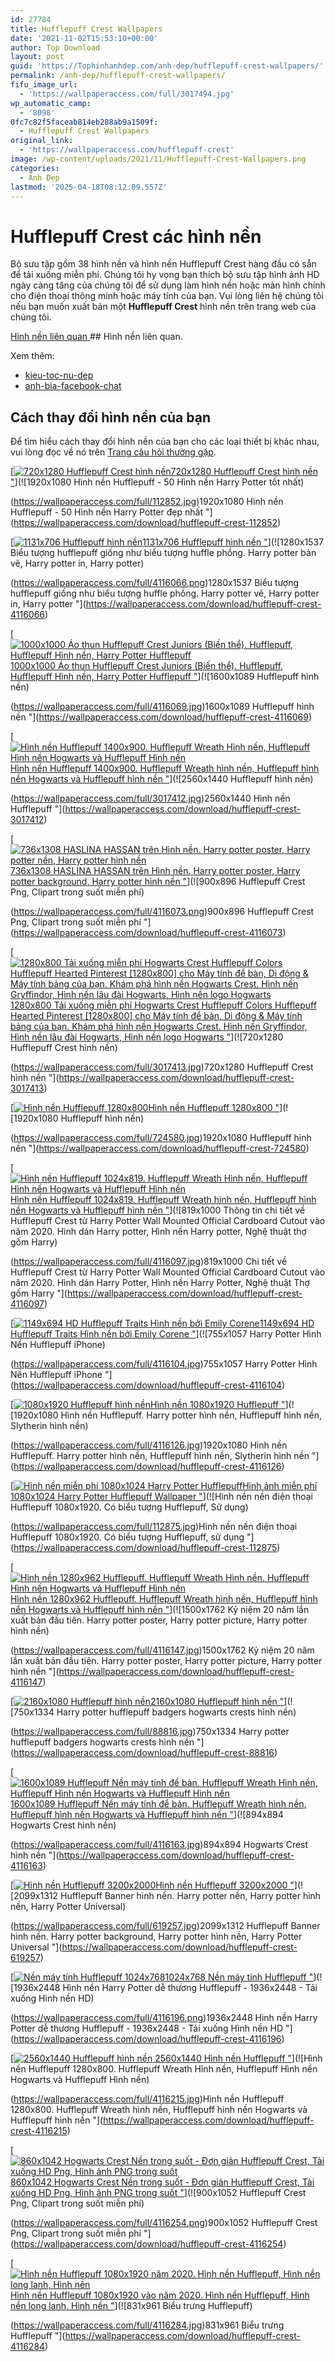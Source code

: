 ```yaml
---
id: 27784
title: Hufflepuff Crest Wallpapers
date: '2021-11-02T15:53:10+00:00'
author: Top Download
layout: post
guid: 'https://Tophinhanhdep.com/anh-dep/hufflepuff-crest-wallpapers/'
permalink: /anh-dep/hufflepuff-crest-wallpapers/
fifu_image_url:
  - 'https://wallpaperaccess.com/full/3017494.jpg'
wp_automatic_camp:
  - '8098'
0fc7c82f5faceab814eb288ab9a1509f:
  - Hufflepuff Crest Wallpapers
original_link:
  - 'https://wallpaperaccess.com/hufflepuff-crest'
image: /wp-content/uploads/2021/11/Hufflepuff-Crest-Wallpapers.png
categories:
  - Ảnh Đẹp
lastmod: '2025-04-18T08:12:09.557Z'
---
```

# Hufflepuff Crest các hình nền

Bộ sưu tập gồm 38 hình nền và hình nền Hufflepuff Crest hàng đầu có sẵn để tải xuống miễn phí. Chúng tôi hy vọng bạn thích bộ sưu tập hình ảnh HD ngày càng tăng của chúng tôi để sử dụng làm hình nền hoặc màn hình chính cho điện thoại thông minh hoặc máy tính của bạn. Vui lòng liên hệ chúng tôi nếu bạn muốn xuất bản một **Hufflepuff Crest** hình nền trên trang web của chúng tôi.

[Hình nền liên quan ](#related) ## Hình nền liên quan.

   
 Xem thêm:

   
- [kieu-toc-nu-dep](https://tophinhanhdep.com/toc-dep/kieu-toc-nu-dep/)
- [anh-bia-facebook-chat](https://tophinhanhdep.com/anh-bia/anh-bia-facebook-chat/)

## Cách thay đổi hình nền của bạn

Để tìm hiểu cách thay đổi hình nền của bạn cho các loại thiết bị khác nhau, vui lòng đọc về nó trên [Trang câu hỏi thường gặp](https://tophinhanhdep.com/faq/).

  
[[![720x1280 Hufflepuff Crest hình nền](https://wallpaperaccess.com/full/3017494.jpg)720x1280 Hufflepuff Crest hình nền "](https://wallpaperaccess.com/download/hufflepuff-crest-3017494)](![1920x1080 Hình nền Hufflepuff - 50 Hình nền Harry Potter tốt nhất)

(https://wallpaperaccess.com/full/112852.jpg)1920x1080 Hình nền Hufflepuff - 50 Hình nền Harry Potter đẹp nhất "](https://wallpaperaccess.com/download/hufflepuff-crest-112852)

[[![1131x706 Hufflepuff hình nền](https://wallpaperaccess.com/full/112854.png)1131x706 Hufflepuff hình nền "](https://wallpaperaccess.com/download/hufflepuff-crest-112854)](![1280x1537 Biểu tượng hufflepuff giống như biểu tượng huffle phồng.  Harry potter bản vẽ, Harry potter in, Harry potter)

(https://wallpaperaccess.com/full/4116066.png)1280x1537 Biểu tượng hufflepuff giống như biểu tượng huffle phồng. Harry potter vẽ, Harry potter in, Harry potter "](https://wallpaperaccess.com/download/hufflepuff-crest-4116066)

[[![1000x1000 Áo thun Hufflepuff Crest Juniors (Biến thể).  Hufflepuff, Hufflepuff Hình nền, Harry Potter Hufflepuff](https://wallpaperaccess.com/full/4116068.jpg)1000x1000 Áo thun Hufflepuff Crest Juniors (Biến thể). Hufflepuff, Hufflepuff Hình nền, Harry Potter Hufflepuff "](https://wallpaperaccess.com/download/hufflepuff-crest-4116068)](![1600x1089 Hufflepuff hình nền)

(https://wallpaperaccess.com/full/4116069.jpg)1600x1089 Hufflepuff hình nền "](https://wallpaperaccess.com/download/hufflepuff-crest-4116069)

[[![Hình nền Hufflepuff 1400x900.  Hufflepuff Wreath Hình nền, Hufflepuff Hình nền Hogwarts và Hufflepuff Hình nền](https://wallpaperaccess.com/full/4116070.png)Hình nền Hufflepuff 1400x900. Hufflepuff Wreath hình nền, Hufflepuff hình nền Hogwarts và Hufflepuff hình nền "](https://wallpaperaccess.com/download/hufflepuff-crest-4116070)](![2560x1440 Hufflepuff hình nền)

(https://wallpaperaccess.com/full/3017412.jpg)2560x1440 Hình nền Hufflepuff "](https://wallpaperaccess.com/download/hufflepuff-crest-3017412)

[[![736x1308 HASLINA HASSAN trên Hình nền.  Harry potter poster, Harry potter nền, Harry potter hình nền](https://wallpaperaccess.com/full/4116072.jpg)736x1308 HASLINA HASSAN trên Hình nền. Harry potter poster, Harry potter background, Harry potter hình nền "](https://wallpaperaccess.com/download/hufflepuff-crest-4116072)](![900x896 Hufflepuff Crest Png, Clipart trong suốt miễn phí)

(https://wallpaperaccess.com/full/4116073.png)900x896 Hufflepuff Crest Png, Clipart trong suốt miễn phí "](https://wallpaperaccess.com/download/hufflepuff-crest-4116073)

[[![1280x800 Tải xuống miễn phí Hogwarts Crest Hufflepuff Colors Hufflepuff Hearted Pinterest [1280x800] cho Máy tính để bàn, Di động & Máy tính bảng của bạn.  Khám phá hình nền Hogwarts Crest.  Hình nền Gryffindor, Hình nền lâu đài Hogwarts, Hình nền logo Hogwarts](https://wallpaperaccess.com/full/3393930.png)1280x800 Tải xuống miễn phí Hogwarts Crest Hufflepuff Colors Hufflepuff Hearted Pinterest \[1280x800\] cho Máy tính để bàn, Di động &amp; Máy tính bảng của bạn. Khám phá hình nền Hogwarts Crest. Hình nền Gryffindor, Hình nền lâu đài Hogwarts, Hình nền logo Hogwarts "](https://wallpaperaccess.com/download/hufflepuff-crest-3393930)](![720x1280 Hufflepuff Crest hình nền)

(https://wallpaperaccess.com/full/3017413.jpg)720x1280 Hufflepuff Crest hình nền "](https://wallpaperaccess.com/download/hufflepuff-crest-3017413)

[[![Hình nền Hufflepuff 1280x800](https://wallpaperaccess.com/full/4116089.png)Hình nền Hufflepuff 1280x800 "](https://wallpaperaccess.com/download/hufflepuff-crest-4116089)](![1920x1080 Hufflepuff hình nền)

(https://wallpaperaccess.com/full/724580.jpg)1920x1080 Hufflepuff hình nền "](https://wallpaperaccess.com/download/hufflepuff-crest-724580)

[[![Hình nền Hufflepuff 1024x819.  Hufflepuff Wreath Hình nền, Hufflepuff Hình nền Hogwarts và Hufflepuff Hình nền](https://wallpaperaccess.com/full/949821.jpg)Hình nền Hufflepuff 1024x819. Hufflepuff Wreath hình nền, Hufflepuff hình nền Hogwarts và Hufflepuff hình nền "](https://wallpaperaccess.com/download/hufflepuff-crest-949821)](![819x1000 Thông tin chi tiết về Hufflepuff Crest từ Harry Potter Wall Mounted Official Cardboard Cutout vào năm 2020. Hình dán Harry potter, Hình nền Harry potter, Nghệ thuật thợ gốm Harry)

(https://wallpaperaccess.com/full/4116097.jpg)819x1000 Chi tiết về Hufflepuff Crest từ Harry Potter Wall Mounted Official Cardboard Cutout vào năm 2020. Hình dán Harry Potter, Hình nền Harry Potter, Nghệ thuật Thợ gốm Harry "](https://wallpaperaccess.com/download/hufflepuff-crest-4116097)

[[![1149x694 HD Hufflepuff Traits Hình nền bởi Emily Corene](https://wallpaperaccess.com/full/88826.jpg)1149x694 HD Hufflepuff Traits Hình nền bởi Emily Corene "](https://wallpaperaccess.com/download/hufflepuff-crest-88826)](![755x1057 Harry Potter Hình Nền Hufflepuff iPhone)

(https://wallpaperaccess.com/full/4116104.jpg)755x1057 Harry Potter Hình Nền Hufflepuff iPhone "](https://wallpaperaccess.com/download/hufflepuff-crest-4116104)

[[![1080x1920 Hufflepuff hình nền](https://wallpaperaccess.com/full/3888818.jpg)Hình nền 1080x1920 Hufflepuff "](https://wallpaperaccess.com/download/hufflepuff-crest-3888818)](![1920x1080 Hình nền Hufflepuff.  Harry potter hình nền, Hufflepuff hình nền, Slytherin hình nền)

(https://wallpaperaccess.com/full/4116126.jpg)1920x1080 Hình nền Hufflepuff. Harry potter hình nền, Hufflepuff hình nền, Slytherin hình nền "](https://wallpaperaccess.com/download/hufflepuff-crest-4116126)

[[![Hình nền miễn phí 1080x1024 Harry Potter Hufflepuff](https://wallpaperaccess.com/full/4116127.jpg)Hình ảnh miễn phí 1080x1024 Harry Potter Hufflepuff Wallpaper "](https://wallpaperaccess.com/download/hufflepuff-crest-4116127)](![Hình nền nền điện thoại Hufflepuff 1080x1920.  Có biểu tượng Hufflepuff, Sử dụng)

(https://wallpaperaccess.com/full/112875.jpg)Hình nền nền điện thoại Hufflepuff 1080x1920. Có biểu tượng Hufflepuff, sử dụng "](https://wallpaperaccess.com/download/hufflepuff-crest-112875)

[[![Hình nền 1280x962 Hufflepuff.  Hufflepuff Wreath Hình nền, Hufflepuff Hình nền Hogwarts và Hufflepuff Hình nền](https://wallpaperaccess.com/full/4116140.png)Hình nền 1280x962 Hufflepuff. Hufflepuff Wreath hình nền, Hufflepuff hình nền Hogwarts và Hufflepuff hình nền "](https://wallpaperaccess.com/download/hufflepuff-crest-4116140)](![1500x1762 Kỷ niệm 20 năm lần xuất bản đầu tiên.  Harry potter poster, Harry potter picture, Harry potter hình nền)

(https://wallpaperaccess.com/full/4116147.jpg)1500x1762 Kỷ niệm 20 năm lần xuất bản đầu tiên. Harry potter poster, Harry potter picture, Harry potter hình nền "](https://wallpaperaccess.com/download/hufflepuff-crest-4116147)

[[![2160x1080 Hufflepuff hình nền](https://wallpaperaccess.com/full/4116148.jpg)2160x1080 Hufflepuff hình nền "](https://wallpaperaccess.com/download/hufflepuff-crest-4116148)](![750x1334 Harry potter hufflepuff badgers hogwarts crests hình nền)

(https://wallpaperaccess.com/full/88816.jpg)750x1334 Harry potter hufflepuff badgers hogwarts crests hình nền "](https://wallpaperaccess.com/download/hufflepuff-crest-88816)

[[![1600x1089 Hufflepuff Nền máy tính để bàn.  Hufflepuff Wreath Hình nền, Hufflepuff Hình nền Hogwarts và Hufflepuff Hình nền](https://wallpaperaccess.com/full/944665.jpg)1600x1089 Hufflepuff Nền máy tính để bàn. Hufflepuff Wreath hình nền, Hufflepuff hình nền Hogwarts và Hufflepuff hình nền "](https://wallpaperaccess.com/download/hufflepuff-crest-944665)](![894x894 Hogwarts Crest hình nền)

(https://wallpaperaccess.com/full/4116163.jpg)894x894 Hogwarts Crest hình nền "](https://wallpaperaccess.com/download/hufflepuff-crest-4116163)

[[![Hình nền Hufflepuff 3200x2000](https://wallpaperaccess.com/full/112831.jpg)Hình nền Hufflepuff 3200x2000 "](https://wallpaperaccess.com/download/hufflepuff-crest-112831)](![2099x1312 Hufflepuff Banner hình nền.  Harry potter nền, Harry potter hình nền, Harry Potter Universal)

(https://wallpaperaccess.com/full/619257.jpg)2099x1312 Hufflepuff Banner hình nền. Harry potter background, Harry potter hình nền, Harry Potter Universal "](https://wallpaperaccess.com/download/hufflepuff-crest-619257)

[[![Nền máy tính Hufflepuff 1024x768](https://wallpaperaccess.com/full/4116184.jpg)1024x768 Nền máy tính Hufflepuff "](https://wallpaperaccess.com/download/hufflepuff-crest-4116184)](![1936x2448 Hình nền Harry Potter dễ thương Hufflepuff - 1936x2448 - Tải xuống Hình nền HD)

(https://wallpaperaccess.com/full/4116196.png)1936x2448 Hình nền Harry Potter dễ thương Hufflepuff - 1936x2448 - Tải xuống Hình nền HD "](https://wallpaperaccess.com/download/hufflepuff-crest-4116196)

[[![2560x1440 Hufflepuff hình nền](https://wallpaperaccess.com/full/3245864.png) 2560x1440 Hình nền Hufflepuff "](https://wallpaperaccess.com/download/hufflepuff-crest-3245864)](![Hình nền Hufflepuff 1280x800.  Hufflepuff Wreath Hình nền, Hufflepuff Hình nền Hogwarts và Hufflepuff Hình nền)

(https://wallpaperaccess.com/full/4116215.jpg)Hình nền Hufflepuff 1280x800. Hufflepuff Wreath hình nền, Hufflepuff hình nền Hogwarts và Hufflepuff hình nền "](https://wallpaperaccess.com/download/hufflepuff-crest-4116215)

[[![860x1042 Hogwarts Crest Nền trong suốt - Đơn giản Hufflepuff Crest, Tải xuống HD Png, Hình ảnh PNG trong suốt](https://wallpaperaccess.com/full/4116234.png)860x1042 Hogwarts Crest Nền trong suốt - Đơn giản Hufflepuff Crest, Tải xuống HD Png, Hình ảnh PNG trong suốt "](https://wallpaperaccess.com/download/hufflepuff-crest-4116234)](![900x1052 Hufflepuff Crest Png, Clipart trong suốt miễn phí)

(https://wallpaperaccess.com/full/4116254.png)900x1052 Hufflepuff Crest Png, Clipart trong suốt miễn phí "](https://wallpaperaccess.com/download/hufflepuff-crest-4116254)

[[![Hình nền Hufflepuff 1080x1920 năm 2020. Hình nền Hufflepuff, Hình nền long lanh, Hình nền](https://wallpaperaccess.com/full/4116270.jpg)Hình nền Hufflepuff 1080x1920 vào năm 2020. Hình nền Hufflepuff, Hình nền long lanh, Hình nền "](https://wallpaperaccess.com/download/hufflepuff-crest-4116270)](![831x961 Biểu trưng Hufflepuff)

(https://wallpaperaccess.com/full/4116284.jpg)831x961 Biểu trưng Hufflepuff "](https://wallpaperaccess.com/download/hufflepuff-crest-4116284)
